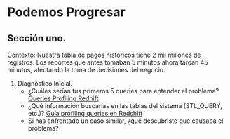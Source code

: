 # Podemos Progresar
## Sección uno.
Contexto:
Nuestra tabla de pagos históricos tiene 2 mil millones de registros. Los reportes que antes tomaban 5 minutos ahora tardan 45 minutos, afectando la toma de decisiones del negocio.

1. Diagnóstico Inicial.
   - ¿Cuáles serían tus primeros 5 queries para entender el problema?  
     [Queries Profiling Redhift](deliverables/pagos_historicos_query_profiling.sql)
   - ¿Qué información buscarías en las tablas del sistema (STL_QUERY, etc.)?
     [Guía profiling queries en Redshift](documentation/guiaConsultasProfilingRedshift.md)
   - Si has enfrentado un caso similar, ¿qué descubriste que causaba el problema?
